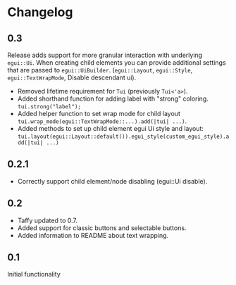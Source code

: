 # Changelog

## 0.3

Release adds support for more granular interaction with underlying `egui::Ui`.
When creating child elements you can provide additional settings that are passed to `egui::UiBuilder`.
(`egui::Layout`, `egui::Style`, `egui::TextWrapMode`, Disable descendant ui).

* Removed lifetime requirement for `Tui` (previously `Tui<'a>`).
* Added shorthand function for adding label with "strong" coloring. `tui.strong("label");`
* Added helper function to set wrap mode for child layout `tui.wrap_mode(egui::TextWrapMode::...).add(|tui| ...)`.
* Added methods to set up child element egui Ui style and layout: `tui.layout(egui::Layout::default()).egui_style(custom_egui_style).add(|tui| ...)`

## 0.2.1

* Correctly support child element/node disabling (egui::Ui disable).

## 0.2

* Taffy updated to 0.7.
* Added support for classic buttons and selectable buttons.
* Added information to README about text wrapping.

## 0.1

Initial functionality
